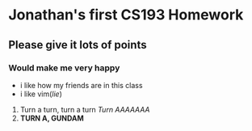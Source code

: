 


# Jonathan's first CS193 Homework
## Please give it lots of points
### Would make me very happy

- i like how my friends are in this class
- i like vim(_lie_)

1. Turn a turn, turn a turn _Turn AAAAAAA_
2. **TURN A, GUNDAM**





